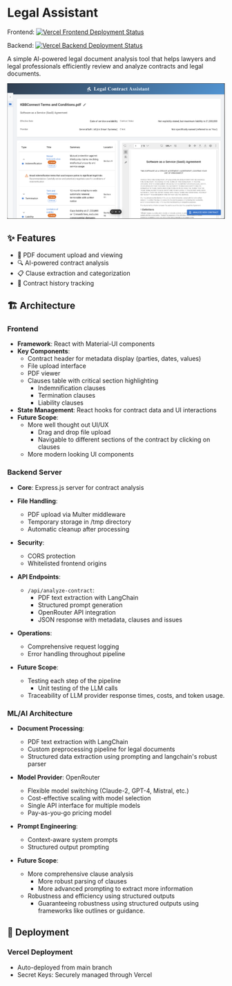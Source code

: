 # Legal Assistant

Frontend: [![Vercel Frontend Deployment Status](https://img.shields.io/github/deployments/sharanry/legal-assistant/Production?label=vercel&logo=vercel&logoColor=white)](https://legal-assistant-bay.vercel.app/)

Backend: [![Vercel Backend Deployment Status](https://img.shields.io/github/deployments/sharanry/legal-assistant/Production?label=vercel&logo=vercel&logoColor=white)](./)

A simple AI-powered legal document analysis tool that helps lawyers and legal professionals efficiently review and analyze contracts and legal documents.

![Screenshot of the app](image.png)

## ✨ Features

- 📄 PDF document upload and viewing
- 🔍 AI-powered contract analysis
- 📋 Clause extraction and categorization
- 📝 Contract history tracking

## 🏗️ Architecture

### Frontend
- **Framework**: React with Material-UI components
- **Key Components**:
  - Contract header for metadata display (parties, dates, values)
  - File upload interface
  - PDF viewer
  - Clauses table with critical section highlighting
    - Indemnification clauses
    - Termination clauses 
    - Liability clauses
- **State Management**: React hooks for contract data and UI interactions
- **Future Scope**:
  - More well thought out UI/UX
    - Drag and drop file upload
    - Navigable to different sections of the contract by clicking on clauses
  - More modern looking UI components

### Backend Server
- **Core**: Express.js server for contract analysis
- **File Handling**:
  - PDF upload via Multer middleware
  - Temporary storage in /tmp directory
  - Automatic cleanup after processing
- **Security**:
  - CORS protection
  - Whitelisted frontend origins
- **API Endpoints**:
  - `/api/analyze-contract`:
    - PDF text extraction with LangChain
    - Structured prompt generation
    - OpenRouter API integration
    - JSON response with metadata, clauses and issues
- **Operations**:
  - Comprehensive request logging
  - Error handling throughout pipeline

- **Future Scope**:
  - Testing each step of the pipeline
    - Unit testing of the LLM calls
  - Traceability of LLM provider response times, costs, and token usage.

### ML/AI Architecture
- **Document Processing**: 
  - PDF text extraction with LangChain
  - Custom preprocessing pipeline for legal documents
  - Structured data extraction using prompting and langchain's robust parser

- **Model Provider**: OpenRouter
  - Flexible model switching (Claude-2, GPT-4, Mistral, etc.)
  - Cost-effective scaling with model selection
  - Single API interface for multiple models
  - Pay-as-you-go pricing model

- **Prompt Engineering**:
  - Context-aware system prompts
  - Structured output prompting

- **Future Scope**:
  - More comprehensive clause analysis
    - More robust parsing of clauses
    - More advanced prompting to extract more information
  - Robustness and efficiency using structured outputs
    - Guaranteeing robustness using structured outputs using frameworks like outlines or guidance.


## 🚀 Deployment

### Vercel Deployment
- Auto-deployed from main branch
- Secret Keys: Securely managed through Vercel
